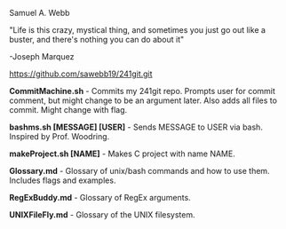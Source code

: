 Samuel A. Webb

"Life is this crazy, mystical thing, and sometimes you just go out like a buster, and there's
nothing you can do about it"

-Joseph Marquez


https://github.com/sawebb19/241git.git

**CommitMachine.sh** - Commits my 241git repo. Prompts user for commit comment, but might change to be an argument later. Also adds all files to commit. Might change with flag.

**bashms.sh [MESSAGE] [USER]** - Sends MESSAGE to USER via bash. Inspired by Prof. Woodring.

**makeProject.sh [NAME]** - Makes C project with name NAME.

**Glossary.md** - Glossary of unix/bash commands and how to use them. Includes flags and examples.

**RegExBuddy.md** - Glossary of RegEx arguments.

**UNIXFileFly.md** - Glossary of the UNIX filesystem.
